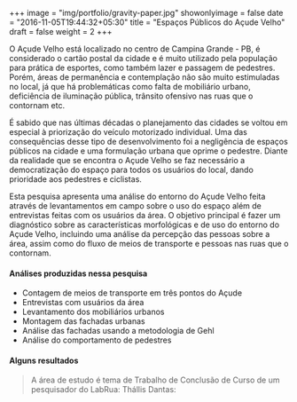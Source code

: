 +++
image = "img/portfolio/gravity-paper.jpg"
showonlyimage = false
date = "2016-11-05T19:44:32+05:30"
title = "Espaços Públicos do Açude Velho"
draft = false
weight = 2
+++

O Açude Velho está localizado no centro de Campina Grande - PB, é considerado o cartão postal da cidade e é muito utilizado pela população para prática de esportes, como também lazer e passagem de pedestres. Porém, áreas de permanência e contemplação não são muito estimuladas no local, já que há problemáticas como falta de mobiliário urbano, deficiência de iluminação pública, trânsito ofensivo nas ruas que o contornam etc.
<!--more-->

É sabido que nas últimas décadas o planejamento das cidades se voltou em especial à priorização do veículo motorizado individual. Uma das consequências desse tipo de desenvolvimento foi a negligência de espaços públicos na cidade e uma formulação urbana que oprime o pedestre. Diante da realidade que se encontra o Açude Velho se faz necessário a democratização do espaço para todos os usuários do local, dando prioridade aos pedestres e ciclistas.

Esta pesquisa apresenta uma análise do entorno do Açude Velho feita através de levantamentos em campo sobre o uso do espaço além de entrevistas feitas com os usuários da área. O objetivo principal é fazer um diagnóstico sobre as características morfológicas e de uso do entorno do Açude Velho, incluindo uma análise da percepção das pessoas sobre a área, assim como do fluxo de meios de transporte e pessoas nas ruas que o contornam.


#### Análises produzidas nessa pesquisa
* Contagem de meios de transporte em três pontos do Açude
* Entrevistas com usuários da área
* Levantamento dos mobiliários urbanos
* Montagem das fachadas urbanas
* Análise das fachadas usando a metodologia de Gehl
* Análise do comportamento de pedestres


#### Alguns resultados
> A área de estudo é tema de Trabalho de Conclusão de Curso de um pesquisador do LabRua:
> Thállis Dantas:
